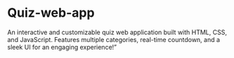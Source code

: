 # Quiz-web-app
An interactive and customizable quiz web application built with HTML, CSS, and JavaScript. Features multiple categories, real-time countdown, and a sleek UI for an engaging experience!”
